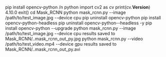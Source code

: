 pip install opencv-python /n
python
import cv2 as cv
print(cv.__Version__)
4.10.0
exit()
cd Mask_RCNN
python mask_rcnn.py --image /path/to/test_image.jpg --device cpu
pip uninstall opencv-python
pip install opencv-python-headless
pip uninstall opencv-python--headless -y
pip install opencv-python --upgrade
python mask_rcnn.py --image /path/to/test_image.jpg --device cpu   results saved to Mask_RCNN/..mask_rcnn_out_py.jpg
python mask_rcnn.py --video /path/to/test_video.mp4 --device gpu   results saved to Mask_RCNN/..mask_rcnn_out_py.avi
